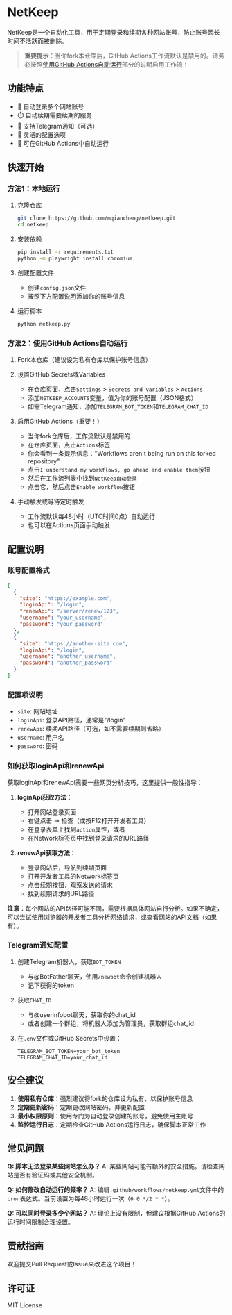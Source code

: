 # NetKeep

NetKeep是一个自动化工具，用于定期登录和续期各种网站账号，防止账号因长时间不活跃而被删除。

> **重要提示**：当你fork本仓库后，GitHub Actions工作流默认是禁用的。请务必按照[使用GitHub Actions自动运行](#方法2使用github-actions自动运行)部分的说明启用工作流！

## 功能特点

- 🔄 自动登录多个网站账号
- ⏱️ 自动续期需要续期的服务
- 🔔 支持Telegram通知（可选）
- 🔧 灵活的配置选项
- 🚀 可在GitHub Actions中自动运行

## 快速开始

### 方法1：本地运行

1. 克隆仓库
   ```bash
   git clone https://github.com/mqiancheng/netkeep.git
   cd netkeep
   ```

2. 安装依赖
   ```bash
   pip install -r requirements.txt
   python -m playwright install chromium
   ```

3. 创建配置文件
   - 创建`config.json`文件
   - 按照下方[配置说明](#配置说明)添加你的账号信息

4. 运行脚本
   ```bash
   python netkeep.py
   ```

### 方法2：使用GitHub Actions自动运行

1. Fork本仓库（建议设为私有仓库以保护账号信息）

2. 设置GitHub Secrets或Variables
   - 在仓库页面，点击`Settings` > `Secrets and variables` > `Actions`
   - 添加`NETKEEP_ACCOUNTS`变量，值为你的账号配置（JSON格式）
   - 如需Telegram通知，添加`TELEGRAM_BOT_TOKEN`和`TELEGRAM_CHAT_ID`

3. 启用GitHub Actions（重要！）
   - 当你fork仓库后，工作流默认是禁用的
   - 在仓库页面，点击`Actions`标签
   - 你会看到一条提示信息："Workflows aren't being run on this forked repository"
   - 点击`I understand my workflows, go ahead and enable them`按钮
   - 然后在工作流列表中找到`NetKeep自动登录`
   - 点击它，然后点击`Enable workflow`按钮

4. 手动触发或等待定时触发
   - 工作流默认每48小时（UTC时间0点）自动运行
   - 也可以在Actions页面手动触发

## 配置说明

### 账号配置格式

```json
[
  {
    "site": "https://example.com",
    "loginApi": "/login",
    "renewApi": "/server/renew/123",
    "username": "your_username",
    "password": "your_password"
  },
  {
    "site": "https://another-site.com",
    "loginApi": "/login",
    "username": "another_username",
    "password": "another_password"
  }
]
```

### 配置项说明

- `site`: 网站地址
- `loginApi`: 登录API路径，通常是"/login"
- `renewApi`: 续期API路径（可选，如不需要续期则省略）
- `username`: 用户名
- `password`: 密码

### 如何获取loginApi和renewApi

获取loginApi和renewApi需要一些网页分析技巧，这里提供一般性指导：

1. **loginApi获取方法**：
   - 打开网站登录页面
   - 右键点击 -> 检查（或按F12打开开发者工具）
   - 在登录表单上找到`action`属性，或者
   - 在Network标签页中找到登录请求的URL路径

2. **renewApi获取方法**：
   - 登录网站后，导航到续期页面
   - 打开开发者工具的Network标签页
   - 点击续期按钮，观察发送的请求
   - 找到续期请求的URL路径

**注意**：每个网站的API路径可能不同，需要根据具体网站自行分析。如果不确定，可以尝试使用浏览器的开发者工具分析网络请求，或查看网站的API文档（如果有）。

### Telegram通知配置

1. 创建Telegram机器人，获取`BOT_TOKEN`
   - 与@BotFather聊天，使用`/newbot`命令创建机器人
   - 记下获得的token

2. 获取`CHAT_ID`
   - 与@userinfobot聊天，获取你的chat_id
   - 或者创建一个群组，将机器人添加为管理员，获取群组chat_id

3. 在`.env`文件或GitHub Secrets中设置：
   ```
   TELEGRAM_BOT_TOKEN=your_bot_token
   TELEGRAM_CHAT_ID=your_chat_id
   ```

## 安全建议

1. **使用私有仓库**：强烈建议将fork的仓库设为私有，以保护账号信息
2. **定期更新密码**：定期更改网站密码，并更新配置
3. **最小权限原则**：使用专门为自动登录创建的账号，避免使用主账号
4. **监控运行日志**：定期检查GitHub Actions运行日志，确保脚本正常工作

## 常见问题

**Q: 脚本无法登录某些网站怎么办？**
A: 某些网站可能有额外的安全措施。请检查网站是否有验证码或其他安全机制。

**Q: 如何修改自动运行的频率？**
A: 编辑`.github/workflows/netkeep.yml`文件中的`cron`表达式。当前设置为每48小时运行一次（`0 0 */2 * *`）。

**Q: 可以同时登录多少个网站？**
A: 理论上没有限制，但建议根据GitHub Actions的运行时间限制合理设置。

## 贡献指南

欢迎提交Pull Request或Issue来改进这个项目！

## 许可证

MIT License
